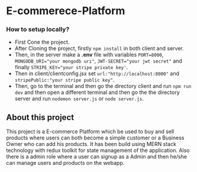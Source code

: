 # E-commerece-Platform

### How to setup locally?

- First Cone the project.
- After Cloning the project, firstly `npm install` in both client and server.
- Then, in the server make a **.env** file with variables `PORT=8000`, `MONGODB_URI="your mongodb uri"`, `JWT-SECRET="your jwt secret"` and finally `STRIPE_KEY="your stripe private key'`.
- Then in client/clientconfig.jsx set `url:"http://localhost:8000"` and `stripePublic:"your stripe public key"`.
- Then, go to the terminal and then go the directory client and run `npm run dev` and then open a different terminal and then go the the directory server and run `nodemon server.js` or `node server.js`.

## About this project

This project is a E-commerce Platform which be used to buy and sell products where users can both become a simple customer or a Business Owner who can add his products. It has been build using MERN stack technology with redux toolkit for state management of the application. Also there is a admin role where a user can signup as a Admin and then he/she can manage users and products on the webapp.
